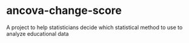 # ancova-change-score
A project to help statisticians decide which statistical method to use to analyze educational data
